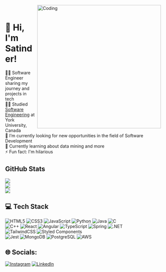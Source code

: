 <!--
**Satinder-Sikand/Satinder-Sikand** is a ✨ _special_ ✨ repository because its `README.md` (this file) appears on your GitHub profile. -->
<img align="right" alt="Coding" width="400" src="https://cdn.dribbble.com/users/1162077/screenshots/3848914/programmer.gif"/> <br>
# 👋 Hi, I'm Satinder!
👳‍♂️ Software Engineer sharing my journey and projects in tech<br/>
👨‍🎓 Studied [Software Engineering](https://lassonde.yorku.ca/academics/software-engineering) at York University, Canada<br/>
🤝 I’m currently looking for new opportunities in the field of Software Development<br/>
💭 Currently learning about data mining and more<br>
⚡ Fun fact: I'm hilarious <br>

## GitHub Stats
<!-- GitHub stats from https://github.com/anuraghazra/github-readme-stats -->
![](https://github-readme-stats.vercel.app/api?username=Satinder-Sikand&theme=radical&hide_border=false&include_all_commits=true&count_private=true)<br/>
![](https://github-readme-streak-stats.herokuapp.com/?user=Satinder-Sikand&theme=radical&hide_border=false)<br/>
![](https://github-readme-stats.vercel.app/api/top-langs/?username=Satinder-Sikand&theme=radical&hide_border=false&include_all_commits=true&count_private=true&layout=compact)

## 💻 Tech Stack
<!-- Badges from https://github.com/Ileriayo/markdown-badges -->
![HTML5](https://img.shields.io/badge/html5-%23E34F26.svg?style=for-the-badge&logo=html5&logoColor=white)
![CSS3](https://img.shields.io/badge/css3-%231572B6.svg?style=for-the-badge&logo=css3&logoColor=white)
![JavaScript](https://img.shields.io/badge/javascript-%23323330.svg?style=for-the-badge&logo=javascript&logoColor=%23F7DF1E)
![Python](https://img.shields.io/badge/python-3670A0?style=for-the-badge&logo=python&logoColor=ffdd54)
![Java](https://img.shields.io/badge/java-%23ED8B00.svg?style=for-the-badge&logo=openjdk&logoColor=white)
![C](https://img.shields.io/badge/c-%2300599C.svg?style=for-the-badge&logo=c&logoColor=white)<br/>
![C++](https://img.shields.io/badge/C%2B%2B-00599C?style=for-the-badge&logo=c%2B%2B&logoColor=white)
![React](https://img.shields.io/badge/react-%2320232a.svg?style=for-the-badge&logo=react&logoColor=%2361DAFB)
![Angular](https://img.shields.io/badge/Angular-0F0F11?style=for-the-badge&logo=angular&logoColor=white)
![TypeScript](https://img.shields.io/badge/typescript-%23007ACC.svg?style=for-the-badge&logo=typescript&logoColor=white)
![Spring](https://img.shields.io/badge/Spring-6DB33F?style=for-the-badge&logo=spring&logoColor=white)
![.NET](https://img.shields.io/badge/.NET-512BD4?style=for-the-badge&logo=.net&logoColor=white)<br>
![TailwindCSS](https://img.shields.io/badge/tailwindcss-%2338B2AC.svg?style=for-the-badge&logo=tailwind-css&logoColor=white)
![Styled Components](https://img.shields.io/badge/styled--components-DB7093?style=for-the-badge&logo=styled-components&logoColor=white)<br/>
![Jest](https://img.shields.io/badge/-jest-%23C21325?style=for-the-badge&logo=jest&logoColor=white)
![MongoDB](https://img.shields.io/badge/MongoDB-47A248?style=for-the-badge&logo=mongodb&logoColor=white)
![PostgreSQL](https://img.shields.io/badge/PostgreSQL-4169E1?style=for-the-badge&logo=postgresql&logoColor=white)
![AWS](https://img.shields.io/badge/Amazon_AWS-232F3E?style=for-the-badge&logo=amazon-aws&logoColor=white)

## 🌐 Socials:
[![Instagram](https://img.shields.io/badge/Instagram-%23E4405F.svg?logo=Instagram&logoColor=white)](https://www.instagram.com/s.sikand/) [![LinkedIn](https://img.shields.io/badge/LinkedIn-%230077B5.svg?logo=linkedin&logoColor=white)](https://www.linkedin.com/in/satindersikand/) 

